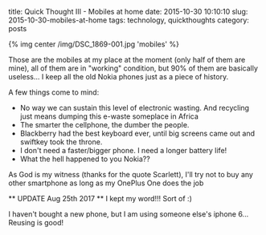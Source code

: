 title: Quick Thought III - Mobiles at home
date: 2015-10-30 10:10:10
slug: 2015-10-30-mobiles-at-home
tags: technology, quickthoughts
category: posts

{% img center /img/DSC_1869-001.jpg 'mobiles' %}

Those are the mobiles at my place at the moment (only half of them are mine), all of them are in "working" condition, but 90% of them are basically useless... I keep all the old Nokia phones just as a piece of history. 

A few things come to mind:

- No way we can sustain this level of electronic wasting. And recycling just means dumping this e-waste someplace in Africa 
- The smarter the cellphone, the dumber the people.
- Blackberry had the best keyboard ever, until big screens came out and swiftkey took the throne. 
- I don't need a faster/bigger phone. I need a longer battery life!
- What the hell happened to you Nokia?? 
 
As God is my witness (thanks for the quote Scarlett), I'll try not to buy any other smartphone as long as my OnePlus One does the job

** UPDATE Aug 25th 2017 **
I kept my word!!! Sort of :)

I haven't bought a new phone, but I am using someone else's iphone 6... Reusing is good! 
